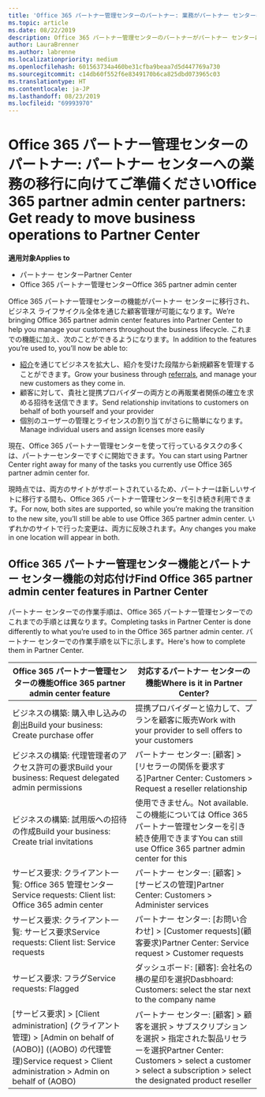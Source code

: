 ```yaml
---
title: 'Office 365 パートナー管理センターのパートナー: 業務がパートナー センターに移行する | パートナー センター'
ms.topic: article
ms.date: 08/22/2019
description: Office 365 パートナー管理センターのパートナーがパートナー センターに移行するときの主な考慮事項
author: LauraBrenner
ms.author: labrenne
ms.localizationpriority: medium
ms.openlocfilehash: 601563734a460be31cfba9beaa7d5d447769a730
ms.sourcegitcommit: c14db60f552f6e8349170b6ca825dbd073965c03
ms.translationtype: HT
ms.contentlocale: ja-JP
ms.lasthandoff: 08/23/2019
ms.locfileid: "69993970"
---
```

# <a name="office-365-partner-admin-center-partners-get-ready-to-move-business-operations-to-partner-center"></a><span data-ttu-id="9678c-103">Office 365 パートナー管理センターのパートナー: パートナー センターへの業務の移行に向けてご準備ください</span><span class="sxs-lookup"><span data-stu-id="9678c-103">Office 365 partner admin center partners: Get ready to move business operations to Partner Center</span></span>

<span data-ttu-id="9678c-104">**適用対象**</span><span class="sxs-lookup"><span data-stu-id="9678c-104">**Applies to**</span></span> 

- <span data-ttu-id="9678c-105">パートナー センター</span><span class="sxs-lookup"><span data-stu-id="9678c-105">Partner Center</span></span>
- <span data-ttu-id="9678c-106">Office 365 パートナー管理センター</span><span class="sxs-lookup"><span data-stu-id="9678c-106">Office 365 partner admin center</span></span>

<span data-ttu-id="9678c-107">Office 365 パートナー管理センターの機能がパートナー センターに移行され、ビジネス ライフサイクル全体を通じた顧客管理が可能になります。</span><span class="sxs-lookup"><span data-stu-id="9678c-107">We’re bringing Office 365 partner admin center features into Partner Center to help you manage your customers throughout the business lifecycle.</span></span> <span data-ttu-id="9678c-108">これまでの機能に加え、次のことができるようになります。</span><span class="sxs-lookup"><span data-stu-id="9678c-108">In addition to the features you’re used to, you’ll now be able to:</span></span> 

*  <span data-ttu-id="9678c-109">[紹介](referrals.md)を通じてビジネスを拡大し、紹介を受けた段階から新規顧客を管理することができます。</span><span class="sxs-lookup"><span data-stu-id="9678c-109">Grow your business through [referrals](referrals.md), and manage your new customers as they come in.</span></span>
*  <span data-ttu-id="9678c-110">顧客に対して、貴社と提携プロバイダーの両方との再販業者関係の確立を求める招待を送信できます。</span><span class="sxs-lookup"><span data-stu-id="9678c-110">Send relationship invitations to customers on behalf of both yourself and your provider</span></span>
*  <span data-ttu-id="9678c-111">個別のユーザーの管理とライセンスの割り当てがさらに簡単になります。</span><span class="sxs-lookup"><span data-stu-id="9678c-111">Manage individual users and assign licenses more easily</span></span>

<span data-ttu-id="9678c-112">現在、Office 365 パートナー管理センターを使って行っているタスクの多くは、パートナーセンターですぐに開始できます。</span><span class="sxs-lookup"><span data-stu-id="9678c-112">You can start using Partner Center right away for many of the tasks you currently use Office 365 partner admin center for.</span></span> 

<span data-ttu-id="9678c-113">現時点では、両方のサイトがサポートされているため、パートナーは新しいサイトに移行する間も、Office 365 パートナー管理センターを引き続き利用できます。</span><span class="sxs-lookup"><span data-stu-id="9678c-113">For now, both sites are supported, so while you’re making the transition to the new site, you’ll still be able to use Office 365 partner admin center.</span></span> <span data-ttu-id="9678c-114">いずれかのサイトで行った変更は、両方に反映されます。</span><span class="sxs-lookup"><span data-stu-id="9678c-114">Any changes you make in one location will appear in both.</span></span>

## <a name="find-office-365-partner-admin-center-features-in-partner-center"></a><span data-ttu-id="9678c-115">Office 365 パートナー管理センター機能とパートナー センター機能の対応付け</span><span class="sxs-lookup"><span data-stu-id="9678c-115">Find Office 365 partner admin center features in Partner Center</span></span>

<span data-ttu-id="9678c-116">パートナー センターでの作業手順は、Office 365 パートナー管理センターでのこれまでの手順とは異なります。</span><span class="sxs-lookup"><span data-stu-id="9678c-116">Completing tasks in Partner Center is done differently to what you’re used to in the Office 365 partner admin center.</span></span> <span data-ttu-id="9678c-117">パートナー センターでの作業手順を以下に示します。</span><span class="sxs-lookup"><span data-stu-id="9678c-117">Here's how to complete them in Partner Center.</span></span>

| <span data-ttu-id="9678c-118">Office 365 パートナー管理センターの機能</span><span class="sxs-lookup"><span data-stu-id="9678c-118">Office 365 partner admin center feature</span></span>                       | <span data-ttu-id="9678c-119">対応するパートナー センターの機能</span><span class="sxs-lookup"><span data-stu-id="9678c-119">Where is it in Partner Center?</span></span> | 
|   -----------------------------------------------  | -------------- |
| <span data-ttu-id="9678c-120">ビジネスの構築: 購入申し込みの創出</span><span class="sxs-lookup"><span data-stu-id="9678c-120">Build your business: Create purchase offer</span></span> | <span data-ttu-id="9678c-121">提携プロバイダーと協力して、プランを顧客に販売</span><span class="sxs-lookup"><span data-stu-id="9678c-121">Work with your provider to sell offers to your customers</span></span> |
| <span data-ttu-id="9678c-122">ビジネスの構築: 代理管理者のアクセス許可の要求</span><span class="sxs-lookup"><span data-stu-id="9678c-122">Build your business: Request delegated admin permissions</span></span> | <span data-ttu-id="9678c-123">パートナー センター: [顧客] > [リセラーの関係を要求する]</span><span class="sxs-lookup"><span data-stu-id="9678c-123">Partner Center: Customers > Request a reseller relationship</span></span> |
| <span data-ttu-id="9678c-124">ビジネスの構築: 試用版への招待の作成</span><span class="sxs-lookup"><span data-stu-id="9678c-124">Build your business: Create trial invitations</span></span> | <span data-ttu-id="9678c-125">使用できません。</span><span class="sxs-lookup"><span data-stu-id="9678c-125">Not available.</span></span> <span data-ttu-id="9678c-126">この機能については Office 365 パートナー管理センターを引き続き使用できます</span><span class="sxs-lookup"><span data-stu-id="9678c-126">You can still use Office 365 partner admin center for this</span></span> |
| <span data-ttu-id="9678c-127">サービス要求: クライアント一覧: Office 365 管理センター</span><span class="sxs-lookup"><span data-stu-id="9678c-127">Service requests: Client list: Office 365 admin center</span></span> | <span data-ttu-id="9678c-128">パートナー センター: [顧客] > [サービスの管理]</span><span class="sxs-lookup"><span data-stu-id="9678c-128">Partner Center: Customers > Administer services</span></span> |
| <span data-ttu-id="9678c-129">サービス要求: クライアント一覧: サービス要求</span><span class="sxs-lookup"><span data-stu-id="9678c-129">Service requests: Client list: Service requests</span></span> | <span data-ttu-id="9678c-130">パートナー センター: [お問い合わせ] > [Customer requests]\(顧客要求\)</span><span class="sxs-lookup"><span data-stu-id="9678c-130">Partner Center: Service request > Customer requests</span></span> |
| <span data-ttu-id="9678c-131">サービス要求: フラグ</span><span class="sxs-lookup"><span data-stu-id="9678c-131">Service requests: Flagged</span></span> | <span data-ttu-id="9678c-132">ダッシュボード: [顧客]: 会社名の横の星印を選択</span><span class="sxs-lookup"><span data-stu-id="9678c-132">Dasbhoard: Customers: select the star next to the company name</span></span> |
| <span data-ttu-id="9678c-133">[サービス要求] > [Client administration] (クライアント管理) > [Admin on behalf of (AOBO)] ((AOBO) の代理管理)</span><span class="sxs-lookup"><span data-stu-id="9678c-133">Service request > Client administration > Admin on behalf of (AOBO)</span></span> | <span data-ttu-id="9678c-134">パートナー センター: [顧客] > 顧客を選択 > サブスクリプションを選択 > 指定された製品リセラーを選択</span><span class="sxs-lookup"><span data-stu-id="9678c-134">Partner Center: Customers > select a customer > select a subscription > select the designated product reseller</span></span> |

